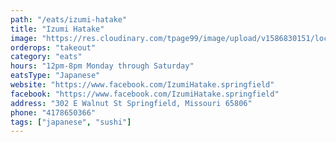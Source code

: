 ```yaml
---
path: "/eats/izumi-hatake"
title: "Izumi Hatake"
image: "https://res.cloudinary.com/tpage99/image/upload/v1586830151/local417eats/local417eatslogo.png"
orderops: "takeout"
category: "eats"
hours: "12pm-8pm Monday through Saturday"
eatsType: "Japanese"
website: "https://www.facebook.com/IzumiHatake.springfield"
facebook: "https://www.facebook.com/IzumiHatake.springfield"
address: "302 E Walnut St Springfield, Missouri 65806"
phone: "4178650366"
tags: ["japanese", "sushi"]
---
```

